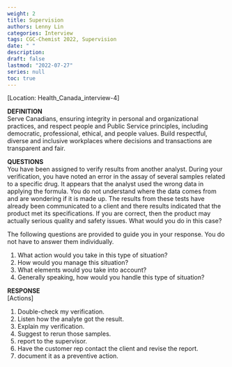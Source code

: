 ```yaml
---
weight: 2
title: Supervision
authors: Lenny Lin
categories: Interview
tags: CGC-Chemist 2022, Supervision
date: " "
description: 
draft: false
lastmod: "2022-07-27"
series: null
toc: true
---
```



[Location: Health_Canada_interview-4]

**DEFINITION**  
Serve Canadians, ensuring integrity in personal and organizational practices, and respect people and Public Service principles, including democratic, professional, ethical, and people values.  Build respectful, diverse and inclusive workplaces where decisions and transactions are transparent and fair.  

**QUESTIONS**  
You have been assigned to verify results from another analyst.  During your verification, you have noted an error in the assay of several samples related to a specific drug.  It appears that the analyst used the wrong data in applying the formula.  You do not understand where the data comes from and are wondering if it is made up.  The results from these tests have already been communicated to a client and there results indicated that the product met its specifications.  If you are correct, then the product may actually serious quality and safety issues.  What would you do in this case?  

The following questions are provided to guide you in your response. You do not have to answer them individually.  

1) What action would you take in this type of situation?  
2) How would you manage this situation?  
3) What elements would you take into account?  
4) Generally speaking, how would you handle this type of situation?  

**RESPONSE**  
[Actions]   
1) Double-check my verification.  
2) Listen how the analyte got the result.  
3) Explain my verification.  
4) Suggest to rerun those samples.  
5) report to the supervisor.  
6) Have the customer rep contact the client and revise the report.    
7) document it as a preventive action.  